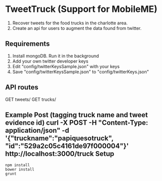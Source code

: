 TweetTruck (Support for MobileME)
==========

1. Recover tweets for the food trucks in the charlotte area. 
2. Create an api for users to augment the data found from twitter.    

Requirements
--
1. Install mongoDB. Run it in the background
2. Add your own twitter developer keys 
3. Edit "config/twitterKeysSample.json" with your keys
4. Save "config/twitterKeysSample.json" to "config/twitterKeys.json"

API routes
---
GET tweets/
GET trucks/

Example Post (tagging truck name and tweet evidence id)
curl -X POST -H "Content-Type: application/json" -d '{"truckname":"papiquesotruck", "id":"529a2c05c4161de97f000004"}' http://localhost:3000/truck
Setup
---
    npm install
    bower install
    grunt
    
